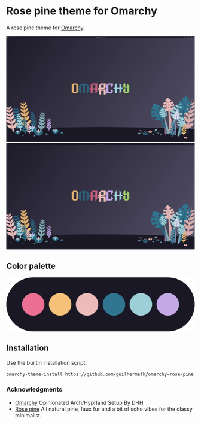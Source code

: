 # Rose pine theme for Omarchy

A rose pine theme for [Omarchy](https://omarchy.org/).

![Omarchy Rose Pine Wallpaper](./assets/wallpaper.webp)
![Omarchy Rose Pine Tools](./assets/tools.webp)

## Color palette

![Color palette](./assets/palette.webp)

## Installation

Use the builtin installation script:

```bash
omarchy-theme-install https://github.com/guilhermetk/omarchy-rose-pine
```


### Acknowledgments

- [Omarchy](https://omarchy.org/) Opinionated Arch/Hyprland Setup By DHH
- [Rose pine](https://rosepinetheme.com/) All natural pine, faux fur and a bit of soho vibes for the classy minimalist.
